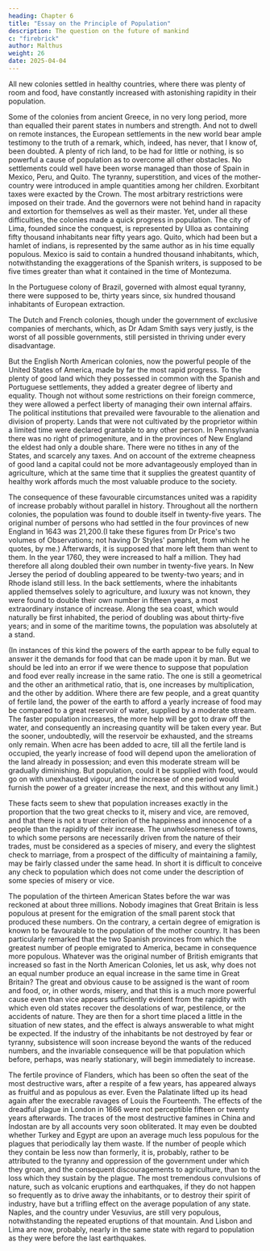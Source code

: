 ```yaml
---
heading: Chapter 6
title: "Essay on the Principle of Population"
description: The question on the future of mankind
c: "firebrick"
author: Malthus
weight: 26
date: 2025-04-04
---
```



<!-- New colonies—Reasons for their rapid increase—North American Colonies—Extraordinary instance of increase in the back settlements—Rapidity with which even old states recover the ravages of war, pestilence, famine, or the convulsions of nature. -->


All new colonies settled in healthy countries, where there was plenty of room and food, have constantly increased with astonishing rapidity in their population. 

Some of the colonies from ancient Greece, in no very long period, more than equalled their parent states in numbers and strength. And not to dwell on remote instances, the European settlements in the new world bear ample testimony to the truth of a remark, which, indeed, has never, that I know of, been doubted. A plenty of rich land, to be had for little or nothing, is so powerful a cause of population as to overcome all other obstacles. No settlements could well have been worse managed than those of Spain in Mexico, Peru, and Quito. The tyranny, superstition, and vices of the mother-country were introduced in ample quantities among her children. Exorbitant taxes were exacted by the Crown. The most arbitrary restrictions were imposed on their trade. And the governors were not behind hand in rapacity and extortion for themselves as well as their master. Yet, under all these difficulties, the colonies made a quick progress in population. The city of Lima, founded since the conquest, is represented by Ulloa as containing fifty thousand inhabitants near fifty years ago. Quito, which had been but a hamlet of indians, is represented by the same author as in his time equally populous. Mexico is said to contain a hundred thousand inhabitants, which, notwithstanding the exaggerations of the Spanish writers, is supposed to be five times greater than what it contained in the time of Montezuma.

In the Portuguese colony of Brazil, governed with almost equal tyranny, there were supposed to be, thirty years since, six hundred thousand inhabitants of European extraction.

The Dutch and French colonies, though under the government of exclusive companies of merchants, which, as Dr Adam Smith says very justly, is the worst of all possible governments, still persisted in thriving under every disadvantage.

But the English North American colonies, now the powerful people of the United States of America, made by far the most rapid progress. To the plenty of good land which they possessed in common with the Spanish and Portuguese settlements, they added a greater degree of liberty and equality. Though not without some restrictions on their foreign commerce, they were allowed a perfect liberty of managing their own internal affairs. The political institutions that prevailed were favourable to the alienation and division of property. Lands that were not cultivated by the proprietor within a limited time were declared grantable to any other person. In Pennsylvania there was no right of primogeniture, and in the provinces of New England the eldest had only a double share. There were no tithes in any of the States, and scarcely any taxes. And on account of the extreme cheapness of good land a capital could not be more advantageously employed than in agriculture, which at the same time that it supplies the greatest quantity of healthy work affords much the most valuable produce to the society.

The consequence of these favourable circumstances united was a rapidity of increase probably without parallel in history. Throughout all the northern colonies, the population was found to double itself in twenty-five years. The original number of persons who had settled in the four provinces of new England in 1643 was 21,200.(I take these figures from Dr Price's two volumes of Observations; not having Dr Styles' pamphlet, from which he quotes, by me.) Afterwards, it is supposed that more left them than went to them. In the year 1760, they were increased to half a million. They had therefore all along doubled their own number in twenty-five years. In New Jersey the period of doubling appeared to be twenty-two years; and in Rhode island still less. In the back settlements, where the inhabitants applied themselves solely to agriculture, and luxury was not known, they were found to double their own number in fifteen years, a most extraordinary instance of increase. Along the sea coast, which would naturally be first inhabited, the period of doubling was about thirty-five years; and in some of the maritime towns, the population was absolutely at a stand.

(In instances of this kind the powers of the earth appear to be fully equal to answer it the demands for food that can be made upon it by man. But we should be led into an error if we were thence to suppose that population and food ever really increase in the same ratio. The one is still a geometrical and the other an arithmetical ratio, that is, one increases by multiplication, and the other by addition. Where there are few people, and a great quantity of fertile land, the power of the earth to afford a yearly increase of food may be compared to a great reservoir of water, supplied by a moderate stream. The faster population increases, the more help will be got to draw off the water, and consequently an increasing quantity will be taken every year. But the sooner, undoubtedly, will the reservoir be exhausted, and the streams only remain. When acre has been added to acre, till all the fertile land is occupied, the yearly increase of food will depend upon the amelioration of the land already in possession; and even this moderate stream will be gradually diminishing. But population, could it be supplied with food, would go on with unexhausted vigour, and the increase of one period would furnish the power of a greater increase the next, and this without any limit.)

These facts seem to shew that population increases exactly in the proportion that the two great checks to it, misery and vice, are removed, and that there is not a truer criterion of the happiness and innocence of a people than the rapidity of their increase. The unwholesomeness of towns, to which some persons are necessarily driven from the nature of their trades, must be considered as a species of misery, and every the slightest check to marriage, from a prospect of the difficulty of maintaining a family, may be fairly classed under the same head. In short it is difficult to conceive any check to population which does not come under the description of some species of misery or vice.

The population of the thirteen American States before the war was reckoned at about three millions. Nobody imagines that Great Britain is less populous at present for the emigration of the small parent stock that produced these numbers. On the contrary, a certain degree of emigration is known to be favourable to the population of the mother country. It has been particularly remarked that the two Spanish provinces from which the greatest number of people emigrated to America, became in consequence more populous. Whatever was the original number of British emigrants that increased so fast in the North American Colonies, let us ask, why does not an equal number produce an equal increase in the same time in Great Britain? The great and obvious cause to be assigned is the want of room and food, or, in other words, misery, and that this is a much more powerful cause even than vice appears sufficiently evident from the rapidity with which even old states recover the desolations of war, pestilence, or the accidents of nature. They are then for a short time placed a little in the situation of new states, and the effect is always answerable to what might be expected. If the industry of the inhabitants be not destroyed by fear or tyranny, subsistence will soon increase beyond the wants of the reduced numbers, and the invariable consequence will be that population which before, perhaps, was nearly stationary, will begin immediately to increase.

The fertile province of Flanders, which has been so often the seat of the most destructive wars, after a respite of a few years, has appeared always as fruitful and as populous as ever. Even the Palatinate lifted up its head again after the execrable ravages of Louis the Fourteenth. The effects of the dreadful plague in London in 1666 were not perceptible fifteen or twenty years afterwards. The traces of the most destructive famines in China and Indostan are by all accounts very soon obliterated. It may even be doubted whether Turkey and Egypt are upon an average much less populous for the plagues that periodically lay them waste. If the number of people which they contain be less now than formerly, it is, probably, rather to be attributed to the tyranny and oppression of the government under which they groan, and the consequent discouragements to agriculture, than to the loss which they sustain by the plague. The most tremendous convulsions of nature, such as volcanic eruptions and earthquakes, if they do not happen so frequently as to drive away the inhabitants, or to destroy their spirit of industry, have but a trifling effect on the average population of any state. Naples, and the country under Vesuvius, are still very populous, notwithstanding the repeated eruptions of that mountain. And Lisbon and Lima are now, probably, nearly in the same state with regard to population as they were before the last earthquakes.
